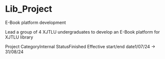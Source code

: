 # Lib_Project

E-Book platform development

Lead a group of 4 XJTLU undergraduates to develop an E-Book platform for XJTLU library

Project CategoryInternal
StatusFinished
Effective start/end date1/07/24 → 31/08/24
